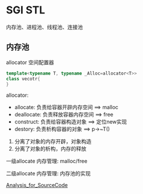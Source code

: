 # SGI STL

内存池、进程池、线程池、连接池

## 内存池

allocator 空间配置器

```c++
template<typename T, typename _Alloc=allocator<T>>
class vecotr{
}
```

allocator:

* allocate: 负责给容器开辟内存空间  ==> malloc
* deallocate: 负责释放容器内存空间  ==> free
* construct:  负责给容器构造对象    ==> 定位new实现
* destory:  负责析构容器的对象      ==> p->~T()

1. 分离了对象的内存开辟，对象构造
2. 分离了对象的析构，内存的释放

一级allocate 内存管理: malloc/free

二级allocate 内存管理: 内存池的实现

[Analysis_for_SourceCode](SGI_STL_SourceCode.pdf)
